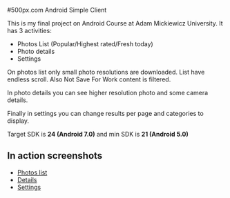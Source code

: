 #500px.com Android Simple Client

This is my final project on Android Course at Adam Mickiewicz University. It has 3 activities:

* Photos List (Popular/Highest rated/Fresh today)
* Photo details
* Settings

On photos list only small photo resolutions are downloaded. List have endless scroll. Also Not Save For Work content is filtered.

In photo details you can see higher resolution photo and some camera details.

Finally in settings you can change results per page and categories to display.

Target SDK is **24 (Android 7.0)** and min SDK is **21 (Android 5.0)**

## In action screenshots
* [Photos list](http://i.imgur.com/ThUARCs.jpg "Photos list")
* [Details](http://i.imgur.com/o7IAzuD.jpg "Details")
* [Settings](http://i.imgur.com/Qpy8OBP.jpg "Settings")

